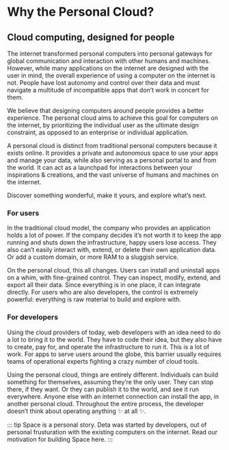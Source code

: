 # Why the Personal Cloud?

## Cloud computing, designed for people

The internet transformed personal computers into personal gateways for global communication and interaction with other humans and machines. However, while many applications on the internet are designed with the user in mind, the overall experience of using a computer on the internet is not. People have lost autonomy and control over their data and must navigate a multitude of incompatible apps that don’t work in concert for them.

We believe that designing computers around people provides a better experience. The personal cloud aims to achieve this goal for computers on the internet, by prioritizing the individual user as the ultimate design constraint, as opposed to an enterprise or individual application.

A personal cloud is distinct from traditional personal computers because it exists online. It provides a private and autonomous space to use your apps and manage your data, while also serving as a personal portal to and from the world. It can act as a launchpad for interactions between your inspirations & creations, and the vast universe of humans and machines on the internet.

Discover something wonderful, make it yours, and explore what’s next.

### For users

In the traditional cloud model, the company who provides an application holds a lot of power. If the company decides it’s not worth it to keep the app running and shuts down the infrastructure, happy users lose access. They also can’t easily interact with, extend, or delete their own application data. Or add a custom domain, or more RAM to a sluggish service.

On the personal cloud, this all changes. Users can install and uninstall apps on a whim, with fine-grained control. They can inspect, modify, extend, and export all their data. Since everything is in one place, it can integrate directly. For users who are also developers, the control is extremely powerful: everything is raw material to build and explore with.


### For developers

Using the cloud providers of today, web developers with an idea need to do a lot to bring it to the world. They have to code their idea, but they also have to create, pay for, and operate the infrastructure to run it. This is a lot of work. For apps to serve users around the globe, this barrier usually requires teams of operational experts fighting a crazy number of cloud tools.

Using the personal cloud, things are entirely different. Individuals can build something for themselves, assuming they’re the only user. They can stop there, if they want. Or they can publish it to the world, and see it run everywhere. Anyone else with an internet connection can install the app, in another personal cloud. Throughout the entire process, the developer doesn’t think about operating anything ✨ at all ✨.

::: tip 
Space is a personal story. Deta was started by developers, out of personal frusturation with the existing computers on the internet. Read our motivation for building Space here.
:::

